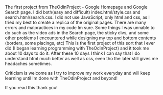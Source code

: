 The first project from TheOdinProject - Google Homepage and Google Search page.
I did both(easy and difficult) index.html/style.css and search.html/search.css.
I did not use JavaScript, only html and css, as I tried my best to create a replica of the original pages.
There are many errors and malpractices in my code Im sure. Some things I was unnable to do such as the video ads in the Search page, the sticky divs, and some other
problems I encountered while designing my top and bottom contents (borders, some placings, etc)
This is the first project of this sort that I ever did (I began learning programming with TheOdinProject) and it took me about 10 days to do it.
After these 10 days I think I can say that I do understand html much better as well as css, even tho the later still gives me headaches sometimes.

Criticism is welcome as I try to improve my work everyday and will keep learning until Im done with TheOdinProject and beyond! 

If you read this thank you!
